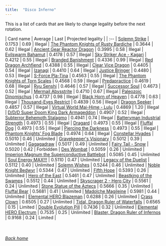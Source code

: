 ```yaml
---
title:  "Disco Inferno"
---
```


This is a list of cards that are likely to change legality before the next rotation.

| Card name | Average | Last | Projected legality |
| :-- |
[Solemn Strike](https://db.ygoprodeck.com/card/?search=Solemn%20Strike) | 0.1753 | 0.69 | Illegal |
[The Phantom Knights of Rusty Bardiche](https://db.ygoprodeck.com/card/?search=The%20Phantom%20Knights%20of%20Rusty%20Bardiche) | 0.3644 | 0.62 | Illegal |
[Ancient Gear Reactor Dragon](https://db.ygoprodeck.com/card/?search=Ancient%20Gear%20Reactor%20Dragon) | 0.3995 | 0.58 | Illegal |
[Evilswarm Bahamut](https://db.ygoprodeck.com/card/?search=Evilswarm%20Bahamut) | 0.4178 | 0.57 | Illegal |
[Sky Striker Ace - Kagari](https://db.ygoprodeck.com/card/?search=Sky%20Striker%20Ace%20-%20Kagari) | 0.4212 | 0.55 | Illegal |
[Branded Banishment](https://db.ygoprodeck.com/card/?search=Branded%20Banishment) | 0.4336 | 0.99 | Illegal |
[Red Dragon Archfiend](https://db.ygoprodeck.com/card/?search=Red%20Dragon%20Archfiend) | 0.4388 | 0.55 | Illegal |
[Clear Vice Dragon](https://db.ygoprodeck.com/card/?search=Clear%20Vice%20Dragon) | 0.4405 | 0.54 | Illegal |
[Izanagi](https://db.ygoprodeck.com/card/?search=Izanagi) | 0.4410 | 0.64 | Illegal |
[Justice Bringer](https://db.ygoprodeck.com/card/?search=Justice%20Bringer) | 0.4480 | 0.53 | Illegal |
[S-Force Pla-Tina](https://db.ygoprodeck.com/card/?search=S-Force%20Pla-Tina) | 0.4563 | 0.55 | Illegal |
[The Phantom Knights of Torn Scales](https://db.ygoprodeck.com/card/?search=The%20Phantom%20Knights%20of%20Torn%20Scales) | 0.4568 | 0.59 | Illegal |
[Predapractice](https://db.ygoprodeck.com/card/?search=Predapractice) | 0.4619 | 0.68 | Illegal |
[Ryu Senshi](https://db.ygoprodeck.com/card/?search=Ryu%20Senshi) | 0.4646 | 0.57 | Illegal |
[Successor Soul](https://db.ygoprodeck.com/card/?search=Successor%20Soul) | 0.4673 | 0.52 | Illegal |
[Mermail Abysstrite](https://db.ygoprodeck.com/card/?search=Mermail%20Abysstrite) | 0.4710 | 0.67 | Illegal |
[Paleozoic Dinomischus](https://db.ygoprodeck.com/card/?search=Paleozoic%20Dinomischus) | 0.4737 | 0.98 | Illegal |
[Black Horn of Heaven](https://db.ygoprodeck.com/card/?search=Black%20Horn%20of%20Heaven) | 0.4778 | 0.63 | Illegal |
[Thousand-Eyes Restrict](https://db.ygoprodeck.com/card/?search=Thousand-Eyes%20Restrict) | 0.4839 | 0.56 | Illegal |
[Dragon Seeker](https://db.ygoprodeck.com/card/?search=Dragon%20Seeker) | 0.4857 | 0.57 | Illegal |
[Virtual World Mai-Hime - Lulu](https://db.ygoprodeck.com/card/?search=Virtual%20World%20Mai-Hime%20-%20Lulu) | 0.4869 | 1.20 | Illegal |
[D/D/D Super Doom King Dark Armageddon](https://db.ygoprodeck.com/card/?search=D/D/D%20Super%20Doom%20King%20Dark%20Armageddon) | 0.4907 | 0.52 | Illegal |
[Subterror Behemoth Stalagmo](https://db.ygoprodeck.com/card/?search=Subterror%20Behemoth%20Stalagmo) | 0.4941 | 0.74 | Illegal |
[Batteryman Industrial Strength](https://db.ygoprodeck.com/card/?search=Batteryman%20Industrial%20Strength) | 0.4973 | 0.55 | Illegal |
[Dragard](https://db.ygoprodeck.com/card/?search=Dragard) | 0.4973 | 0.55 | Illegal |
[Fluffal Dog](https://db.ygoprodeck.com/card/?search=Fluffal%20Dog) | 0.4973 | 0.55 | Illegal |
[Piercing the Darkness](https://db.ygoprodeck.com/card/?search=Piercing%20the%20Darkness) | 0.4973 | 0.55 | Illegal |
[Phantom Knights' Fog Blade](https://db.ygoprodeck.com/card/?search=Phantom%20Knights'%20Fog%20Blade) | 0.4974 | 0.64 | Illegal |
[Constellar Hyades](https://db.ygoprodeck.com/card/?search=Constellar%20Hyades) | 0.5010 | 0.46 | Unlimited |
[Gravekeeper's Visionary](https://db.ygoprodeck.com/card/?search=Gravekeeper's%20Visionary) | 0.5012 | 0.39 | Unlimited |
[Gagagadraw](https://db.ygoprodeck.com/card/?search=Gagagadraw) | 0.5017 | 0.49 | Unlimited |
[Fairy Tail - Snow](https://db.ygoprodeck.com/card/?search=Fairy%20Tail%20-%20Snow) | 0.5020 | 0.42 | Forbidden |
[Des Wombat](https://db.ygoprodeck.com/card/?search=Des%20Wombat) | 0.5059 | 0.26 | Unlimited |
[Imperion Magnum the Superconductive Battlebot](https://db.ygoprodeck.com/card/?search=Imperion%20Magnum%20the%20Superconductive%20Battlebot) | 0.5085 | 0.45 | Unlimited |
[Soul Energy MAX!!!](https://db.ygoprodeck.com/card/?search=Soul%20Energy%20MAX!!!) | 0.5110 | 0.47 | Unlimited |
[Legacy of the Duelist](https://db.ygoprodeck.com/card/?search=Legacy%20of%20the%20Duelist) | 0.5112 | 0.40 | Unlimited |
[Solemn Wishes](https://db.ygoprodeck.com/card/?search=Solemn%20Wishes) | 0.5244 | 0.46 | Unlimited |
[Noble Knight Bedwyr](https://db.ygoprodeck.com/card/?search=Noble%20Knight%20Bedwyr) | 0.5344 | 0.47 | Unlimited |
[Fifth Hope](https://db.ygoprodeck.com/card/?search=Fifth%20Hope) | 0.5393 | 0.26 | Unlimited |
[Hero of the East](https://db.ygoprodeck.com/card/?search=Hero%20of%20the%20East) | 0.5461 | 0.47 | Unlimited |
[Beastking of the Swamps](https://db.ygoprodeck.com/card/?search=Beastking%20of%20the%20Swamps) | 0.5512 | 0.44 | Unlimited |
[Skyscraper 2 - Hero City](https://db.ygoprodeck.com/card/?search=Skyscraper%202%20-%20Hero%20City) | 0.5561 | 0.24 | Unlimited |
[Stone Statue of the Aztecs](https://db.ygoprodeck.com/card/?search=Stone%20Statue%20of%20the%20Aztecs) | 0.5666 | 0.35 | Unlimited |
[Fluffal Bear](https://db.ygoprodeck.com/card/?search=Fluffal%20Bear) | 0.5681 | 0.41 | Unlimited |
[Madolche Magileine](https://db.ygoprodeck.com/card/?search=Madolche%20Magileine) | 0.5981 | 0.44 | Unlimited |
[Elemental HERO Blazeman](https://db.ygoprodeck.com/card/?search=Elemental%20HERO%20Blazeman) | 0.6288 | 0.26 | Unlimited |
[Crass Clown](https://db.ygoprodeck.com/card/?search=Crass%20Clown) | 0.6505 | 0.27 | Unlimited |
[Tidal, Dragon Ruler of Waterfalls](https://db.ygoprodeck.com/card/?search=Tidal,%20Dragon%20Ruler%20of%20Waterfalls) | 0.6565 | 0.15 | Limited |
[Double Evolution Pill](https://db.ygoprodeck.com/card/?search=Double%20Evolution%20Pill) | 0.7436 | 0.32 | Unlimited |
[Elemental HERO Electrum](https://db.ygoprodeck.com/card/?search=Elemental%20HERO%20Electrum) | 0.7535 | 0.25 | Unlimited |
[Blaster, Dragon Ruler of Infernos](https://db.ygoprodeck.com/card/?search=Blaster,%20Dragon%20Ruler%20of%20Infernos) | 0.9168 | 0.24 | Limited |

<br>

###### [Back home](index)